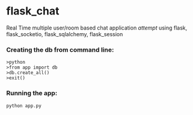 # flask_chat
Real Time multiple user/room based chat application *attempt* using flask, flask_socketio, flask_sqlalchemy, flask_session

### Creating the db from command line:
```
>python
>from app import db
>db.create_all()
>exit()
```
### Running the app:
```
python app.py
```
